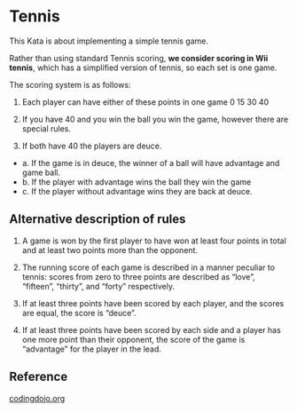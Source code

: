 # Tennis

This Kata is about implementing a simple tennis game. 

Rather than using standard Tennis scoring, **we consider scoring in Wii tennis**, which has a simplified version of tennis, so each set is one game.

The scoring system is as follows:

1. Each player can have either of these points in one game 0 15 30 40

2. If you have 40 and you win the ball you win the game, however there are special rules.

3. If both have 40 the players are deuce. 
  - a. If the game is in deuce, the winner of a ball will have advantage and game ball. 
  - b. If the player with advantage wins the ball they win the game 
  - c. If the player without advantage wins they are back at deuce.

## Alternative description of rules

1. A game is won by the first player to have won at least four points in total and at least two points more than the opponent.

2. The running score of each game is described in a manner peculiar to tennis: scores from zero to three points are described as “love”, “fifteen”, “thirty”, and “forty” respectively.

3. If at least three points have been scored by each player, and the scores are equal, the score is “deuce”.

4. If at least three points have been scored by each side and a player has one more point than their opponent, the score of the game is “advantage” for the player in the lead.

## Reference

[codingdojo.org](http://codingdojo.org/kata/Tennis/)
